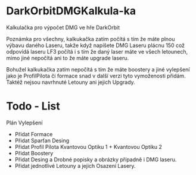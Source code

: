 # DarkOrbitDMGKalkula-ka
Kalkulačka pro výpočet DMG ve hře DarkOrbit

Poznámka pro všechny, kalkukačka zatím počítá s tím že máte plnou výbavu daného Laseru,
takže když napíšete DMG Laseru plácnu 150 což odpovídá laseru LF3 počítá i s tím že daný laser máte ve všech letounech, mimo jiné nepočítá ani to že máte upgrade laseru.

Bohužel kalkukačka zatím nepočítá s tím že máte boostery a jiné vylepšení jako je ProfilPilota či formace snad v další verzi
tyto vymoženosti přidám. Taktéž nejsou navrhnuté Letouny ani jejich Upgrady.


# Todo - List
Plán Vylepšení
+ Přidat Formace
+ Přidat Sparťan Desing
+ Přidat Profil Pilota Kvantovou Optiku 1 + Kvantovou Optiku 2
+ Přidat Boostery
+ Přidat Desing a Drobné popisky a obrázky případně i DMG laseru.
+ Přidat jednotlivé Letouny a jejich Osazení Lasery.

